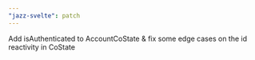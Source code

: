 ```yaml
---
"jazz-svelte": patch
---
```


Add isAuthenticated to AccountCoState & fix some edge cases on the id reactivity in CoState

